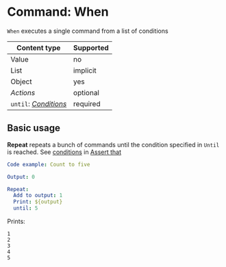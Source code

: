 # Command: When

`When` executes a single command from a list of conditions

| Content type                         | Supported |
|--------------------------------------|-----------|
| Value                                | no        |
| List                                 | implicit  |
| Object                               | yes       |
| _Actions_                            | optional  |
| `until`: _[Conditions](#Conditions)_ | required  |

## Basic usage

**Repeat** repeats a bunch of commands until the condition specified in `Until` is reached. See [conditions](../testing/Assert%20that.md#conditions)
in [Assert that](../testing/Assert%20that.md)

```yaml
Code example: Count to five

Output: 0

Repeat:
  Add to output: 1
  Print: ${output}
  until: 5
```

Prints:

    1
    2
    3
    4
    5
